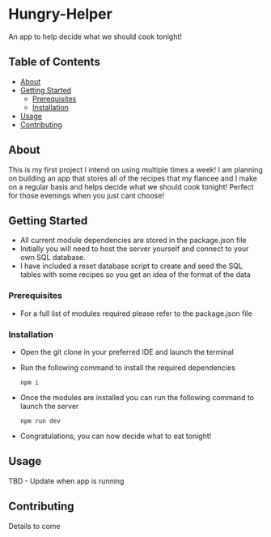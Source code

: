 # Hungry-Helper
An app to help decide what we should cook tonight!

## Table of Contents
- [About](#about)
- [Getting Started](#getting-started)
  - [Prerequisites](#prerequisites)
  - [Installation](#installation)
- [Usage](#usage)
- [Contributing](#contributing)

## About

This is my first project I intend on using multiple times a week! I am planning on building an app that stores all of the recipes that my fiancee and I make on a regular basis and helps decide what we should cook tonight! Perfect for those evenings when you just cant choose!

## Getting Started

- All current module dependencies are stored in the package.json file
- Initially you will need to host the server yourself and connect to your own SQL database.
- I have included a reset database script to create and seed the SQL tables with some recipes so you get an idea of the format of the data

### Prerequisites

- For a full list of modules required please refer to the package.json file

### Installation

- Open the git clone in your preferred IDE and launch the terminal
- Run the following command to install the required dependencies

    ``` npm i ```

- Once the modules are installed you can run the following command to launch the server

    ``` npm run dev ```

- Congratulations, you can now decide what to eat tonight!

## Usage

TBD - Update when app is running

## Contributing

Details to come
